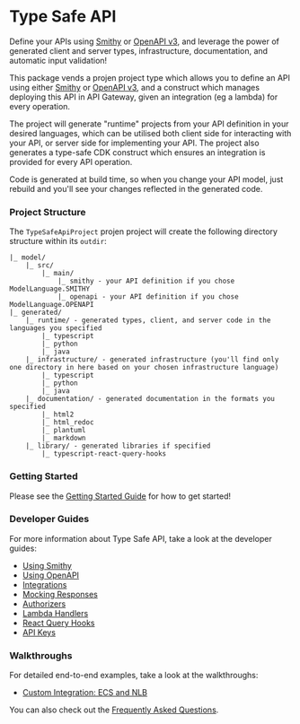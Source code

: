 # Type Safe API

Define your APIs using [Smithy](https://smithy.io/2.0/) or [OpenAPI v3](https://swagger.io/specification/), and leverage the power of generated client and server types, infrastructure, documentation, and automatic input validation!

This package vends a projen project type which allows you to define an API using either [Smithy](https://smithy.io/2.0/) or [OpenAPI v3](https://swagger.io/specification/), and a construct which manages deploying this API in API Gateway, given an integration (eg a lambda) for every operation.

The project will generate "runtime" projects from your API definition in your desired languages, which can be utilised both client side for interacting with your API, or server side for implementing your API. The project also generates a type-safe CDK construct which ensures an integration is provided for every API operation.

Code is generated at build time, so when you change your API model, just rebuild and you'll see your changes reflected in the generated code.

### Project Structure

The `TypeSafeApiProject` projen project will create the following directory structure within its `outdir`:

```
|_ model/
    |_ src/
        |_ main/
            |_ smithy - your API definition if you chose ModelLanguage.SMITHY
            |_ openapi - your API definition if you chose ModelLanguage.OPENAPI
|_ generated/
    |_ runtime/ - generated types, client, and server code in the languages you specified
        |_ typescript
        |_ python
        |_ java
    |_ infrastructure/ - generated infrastructure (you'll find only one directory in here based on your chosen infrastructure language)
        |_ typescript
        |_ python
        |_ java
    |_ documentation/ - generated documentation in the formats you specified
        |_ html2
        |_ html_redoc
        |_ plantuml
        |_ markdown
    |_ library/ - generated libraries if specified
        |_ typescript-react-query-hooks
```

### Getting Started

Please see the [Getting Started Guide](docs/developer_guides/type-safe-api/index.md) for how to get started!

### Developer Guides

For more information about Type Safe API, take a look at the developer guides:

* [Using Smithy](docs/developer_guides/type-safe-api/using_smithy.md)
* [Using OpenAPI](docs/developer_guides/type-safe-api/using_openapi.md)
* [Integrations](docs/developer_guides/type-safe-api/integrations.md)
* [Mocking Responses](docs/developer_guides/type-safe-api/mocking_responses.md)
* [Authorizers](docs/developer_guides/type-safe-api/authorizers.md)
* [Lambda Handlers](docs/developer_guides/type-safe-api/lambda_handlers.md)
* [React Query Hooks](docs/developer_guides/type-safe-api/typescript_react_query_hooks.md)
* [API Keys](docs/developer_guides/type-safe-api/api_keys.md)

### Walkthroughs

For detailed end-to-end examples, take a look at the walkthroughs:

* [Custom Integration: ECS and NLB](docs/walkthroughs/type-safe-api/custom_integration_ecs.md)

You can also check out the [Frequently Asked Questions](docs/faqs/type-safe-api/index.md).
